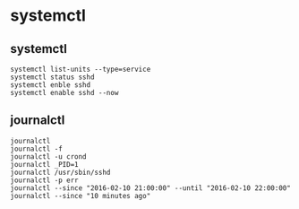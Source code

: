 # systemctl

## systemctl
```
systemctl list-units --type=service
systemctl status sshd
systemctl enble sshd 
systemctl enable sshd --now
```

## journalctl
```
journalctl
journalctl -f
journalctl -u crond
journalctl _PID=1
journalctl /usr/sbin/sshd
journalctl -p err
journalctl --since "2016-02-10 21:00:00" --until "2016-02-10 22:00:00"
journalctl --since "10 minutes ago"
```
